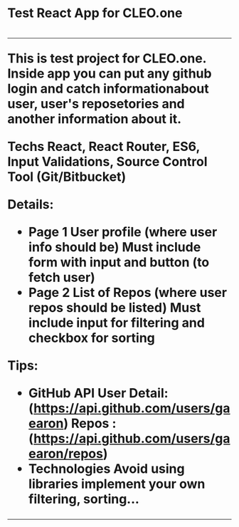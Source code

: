 <h1>Test React App for CLEO.one<h1>

<hr>   This is test project for CLEO.one. Inside app you can put any github login and catch
informationabout user, user's reposetories and another information about it.

Techs
React, React Router, ES6, Input Validations, Source Control Tool (Git/Bitbucket)

Details:

- Page 1
  User profile (where user info should be)
  Must include form with input and button (to fetch user)
- Page 2
  List of Repos (where user repos should be listed)
  Must include input for filtering and checkbox for sorting

Tips:

- GitHub API
  User Detail: (<https://api.github.com/users/gaearon>)
  Repos : (https://api.github.com/users/gaearon/repos)
- Technologies
  Avoid using libraries implement your own filtering, sorting...
<hr>
